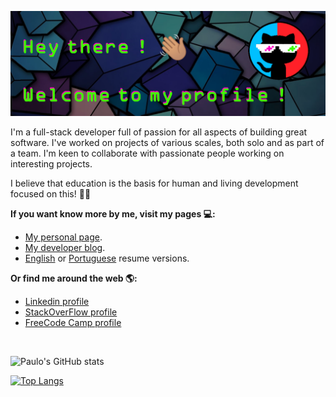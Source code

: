 ![Paulo's banner](images/git-resume-banner.png)

I'm a full-stack developer full of passion for all aspects of building great software. I've worked on projects of various scales, both solo and as part of a team. I'm keen to collaborate with passionate people working on interesting projects.

I believe that education is the basis for human and living development focused on this! ✊🏾 

**If you want know more by me, visit my pages 💻:**

- [My personal page](http://phbomfim.dev/).
- [My developer blog](http://blog.phbomfim.dev/).
- [English](http://resume.phbomfim.dev) or [Portuguese](http://curriculo.phbomfim.dev/) resume versions.

**Or find me around the web 🌎:**

- [Linkedin profile]()
- [StackOverFlow profile]()
- [FreeCode Camp profile]()

<br>

![Paulo's GitHub stats](https://github-readme-stats.vercel.app/api?username=phbomfim&count_private=true&show_icons=true&theme=chartreuse-dark)

[![Top Langs](https://github-readme-stats.vercel.app/api/top-langs/?username=phbomfim&theme=chartreuse-dark)](https://github.com/anuraghazra/github-readme-stats)